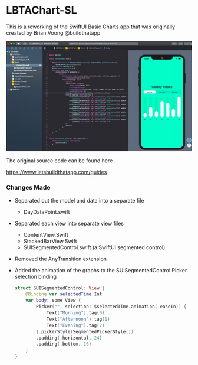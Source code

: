 # LBTAChart-SL
This is a reworking of the SwiftUI Basic Charts app that was originally created by Brian Voong @buildthatapp

![Demo](Demo.gif)

The original source code can be found here

 https://www.letsbuildthatapp.com/guides

### Changes Made

- Separated out the model and data into a separate file

  - DayDataPoint.swift

- Separated each view into separate view files

  - ContentView.Swift
  - StackedBarView.Swift
  - SUISegmentedControl.swift (a SwiftUI segmented control)

- Removed the AnyTransition extension

- Added the animation of the graphs to the SUISegmentedControl Picker selection binding

  ```swift
  struct SUISegmentedControl: View {
      @Binding var selectedTime:Int
      var body: some View {
          Picker("", selection: $selectedTime.animation(.easeIn)) {
              Text("Morning").tag(0)
              Text("Afternoon").tag(1)
              Text("Evening").tag(2)
          }.pickerStyle(SegmentedPickerStyle())
          .padding(.horizontal, 24)
          .padding(.bottom, 16)
      }
  }
  
  ```

  

  ### 